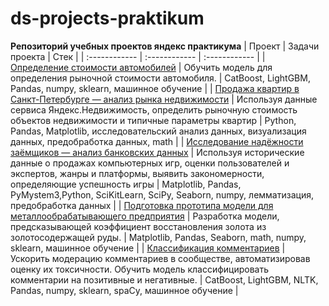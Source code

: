 # ds-projects-praktikum
**Репозиторий учебных проектов яндекс практикума**
| Проект  |  Задачи проекта |  Стек |
| :------------ | :------------ | :------------ |
| [Определение стоимости автомобилей](https://github.com/it-ru/ds-projects-praktikum/blob/main/numeric_methods/numeric_methods.ipynb "Определение стоимости автомобилей") | Обучить модель для определения рыночной стоимости автомобиля. | CatBoost, LightGBM, Pandas, numpy, sklearn, машинное обучение |
| [Продажа квартир в Санкт-Петербурге — анализ рынка недвижимости](https://github.com/it-ru/ds-projects-praktikum/blob/main/real_estate/real_estate.ipynb "Продажа квартир в Санкт-Петербурге — анализ рынка недвижимости")  |  Используя данные сервиса Яндекс.Недвижимость, определить рыночную стоимость объектов недвижимости и типичные параметры квартир | Python, Pandas, Matplotlib, исследовательский анализ данных, визуализация данных, предобработка данных, math  |
| [Исследование надёжности заёмщиков — анализ банковских данных](https://github.com/it-ru/ds-projects-praktikum/blob/main/bank/bank.ipynb "Исследование надёжности заёмщиков — анализ банковских данных")  |  Используя исторические данные о продажах компьютерных игр, оценки пользователей и экспертов, жанры и платформы, выявить закономерности, определяющие успешность игры | Matplotlib, Pandas, PyMystem3,Python, SciKitLearn, SciPy, Seaborn, numpy, лемматизация, предобработка данных  |
| [Подготовка прототипа модели для металлообрабатывающего предприятия](https://github.com/it-ru/ds-projects-praktikum/blob/main/gold/gold.ipynb "Подготовка прототипа модели для металлообрабатывающего предприятия") | Разработка модели, предсказывающей коэффициент восстановления золота из золотосодержащей руды.  |  Matplotlib, Pandas, Seaborn, math, numpy, sklearn, машинное обучение |
| [Классификация комментариев](https://github.com/it-ru/ds-projects-praktikum/blob/main/nlp/nlp.ipynb "Классификация комментариев") | 
Ускорить модерацию комментариев в сообществе, автоматизировав оценку их токсичности. Обучить модель классифицировать комментарии на позитивные и негативные. | CatBoost, LightGBM, NLTK, Pandas, numpy, sklearn, spaCy, машинное обучение |
